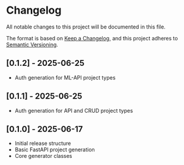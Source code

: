 # Changelog

All notable changes to this project will be documented in this file.

The format is based on [Keep a Changelog](https://keepachangelog.com/en/1.0.0/),
and this project adheres to [Semantic Versioning](https://semver.org/spec/v2.0.0.html).

## [0.1.2] - 2025-06-25

- Auth generation for ML-API project types

## [0.1.1] - 2025-06-25

- Auth generation for API and CRUD project types

## [0.1.0] - 2025-06-17

- Initial release structure
- Basic FastAPI project generation
- Core generator classes

